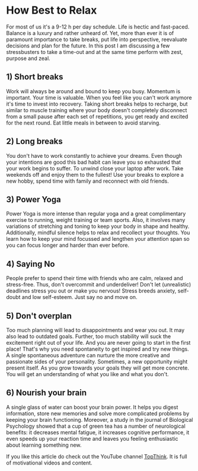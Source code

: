 # How Best to Relax

For most of us it's a 9-12 h per day schedule. Life is hectic and fast-paced. Balance is a luxury and rather unheard of. Yet, more than ever it is of paramount importance to take breaks, put life into perspective, reevaluate decisions and plan for the future. In this post I am discussing a few stressbusters to take a time-out and at the same time perform with zest, purpose and zeal.

## 1) Short breaks

Work will always be around and bound to keep you busy. Momentum is important. Your time is valuable. When you feel like you can't work anymore it's time to invest into recovery. Taking short breaks helps to recharge, but similar to muscle training where your body doesn't completely disconnect from a small pause after each set of repetitions, you get ready and excited for the next round. Eat little meals in between to avoid starving.

## 2) Long breaks

You don't have to work constantly to achieve your dreams. Even though your intentions are good this bad habit can leave you so exhausted that your work begins to suffer. To unwind close your laptop after work. Take weekends off and enjoy them to the fullest! Use your breaks to explore a new hobby, spend time with family and reconnect with old friends.

## 3) Power Yoga

Power Yoga is more intense than regular yoga and a great complimentary exercise to running, weight training or team sports. Also, it involves many variations of stretching and toning to keep your body in shape and healthy. Additionally, mindful silence helps to relax and recollect your thoughts. You learn how to keep your mind focussed and lengthen your attention span so you can focus longer and harder than ever before.

## 4) Saying No

People prefer to spend their time with friends who are calm, relaxed and stress-free. Thus, don't overcommit and underdeliver! Don't let (unrealistic) deadlines stress you out or make you nervous! Stress breeds anxiety, self-doubt and low self-esteem. Just say no and move on.

## 5) Don't overplan

Too much planning will lead to disappointments and wear you out. It may also lead to outdated goals. Further, too much stability will suck the excitement right out of your life. And you are never going to start in the first place! That's why you need spontaneity to get inspired and try new things. A single spontaneous adventure can nurture the more creative and passionate sides of your personality. Sometimes, a new opportunity might present itself. As you grow towards your goals they will get more concrete. You will get an understanding of what you like and what you don't.

## 6) Nourish your brain

A single glass of water can boost your brain power. It helps you digest information, store new memories and solve more complicated problems by keeping your brain functioning. Moreover, a study in the journal of Biological Psychology showed that a cup of green tea has a number of neurological benefits: it decreases mental fatigue, it increases cognitive performance, it even speeds up your reaction time and leaves you feeling enthusiastic about learning something new.

If you like this article do check out the YouTube channel [TopThink](https://www.youtube.com/channel/UCMlGmHokrQRp-RaNO7aq4Uw). It is full of motivational videos and content.
